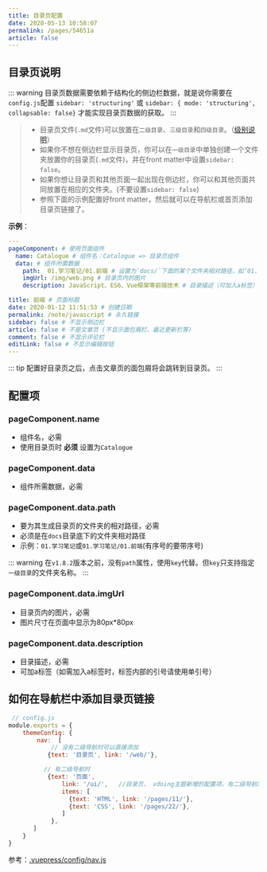 ```yaml
---
title: 目录页配置
date: 2020-05-13 10:58:07
permalink: /pages/54651a
article: false
---
```




## 目录页说明

::: warning
目录页数据需要依赖于结构化的侧边栏数据，就是说你需要在`config.js`配置 `sidebar: 'structuring'` 或 `sidebar: { mode: 'structuring', collapsable: false}` 才能实现目录页数据的获取。
:::

> - 目录页文件(`.md`文件)可以放置在`二级目录`、`三级目录`和`四级目录`。（[级别说明](/pages/33d574/#级别说明)）
> - 如果你不想在侧边栏显示目录页，你可以在`一级目录`中单独创建一个文件夹放置你的目录页(`.md`文件)，并在front matter中设置`sidebar: false`。
> - 如果你想让目录页和其他页面一起出现在侧边栏，你可以和其他页面共同放置在相应的文件夹。(不要设置`sidebar: false`)
> - 参照下面的示例配置好front matter，然后就可以在导航栏或首页添加目录页链接了。



**示例**：
```yaml
---
pageComponent: # 使用页面组件
  name: Catalogue # 组件名：Catalogue => 目录页组件
  data: # 组件所需数据
    path:  01.学习笔记/01.前端 # 设置为`docs/`下面的某个文件夹相对路径，如‘01.学习笔记/01.前端’ 或 ’01.学习笔记‘ (有序号的要带序号)
    imgUrl: /img/web.png # 目录页内的图片
    description: JavaScript、ES6、Vue框架等前端技术 # 目录描述（可加入a标签）

title: 前端 # 页面标题
date: 2020-01-12 11:51:53 # 创建日期
permalink: /note/javascript # 永久链接
sidebar: false # 不显示侧边栏
article: false # 不是文章页 (不显示面包屑栏、最近更新栏等)
comment: false # 不显示评论栏
editLink: false # 不显示编辑按钮
---
```

::: tip
配置好目录页之后，点击文章页的面包屑将会跳转到目录页。
:::

## 配置项
### pageComponent.name
* 组件名，必需
* 使用目录页时 **必须** 设置为`Catalogue`

### pageComponent.data
* 组件所需数据，必需

### pageComponent.data.path
* 要为其生成目录页的文件夹的相对路径，必需
* 必须是在`docs`目录底下的文件夹相对路径
* 示例：`01.学习笔记`或`01.学习笔记/01.前端`(有序号的要带序号)

::: warning
在`v1.8.2`版本之前，没有`path`属性，使用`key`代替。但`key`只支持指定`一级目录`的文件夹名称。
:::
### pageComponent.data.imgUrl
* 目录页内的图片，必需
* 图片尺寸在页面中显示为80px*80px

### pageComponent.data.description
*  目录描述，必需
*  可加a标签（如需加入a标签时，标签内部的引号请使用单引号）



## 如何在导航栏中添加目录页链接
```js
 // config.js
module.exports = {
    themeConfig: {
        nav:  [
            // 没有二级导航时可以直接添加
           {text: '目录页', link: '/web/'},

          // 有二级导航时
           {text: '页面',
               link: '/ui/',   //目录页， vdoing主题新增的配置项，有二级导航时，可以点击一级导航跳到目录页
               items: [
                 {text: 'HTML', link: '/pages/11/'},
                 {text: 'CSS', link: '/pages/22/'},
               ]
            },
       ]
    }
}
```
参考：[.vuepress/config/nav.js](https://github.com/zhangxiansheng123/vuepress-theme-vdoing/blob/master/docs/.vuepress/config/nav.js)
